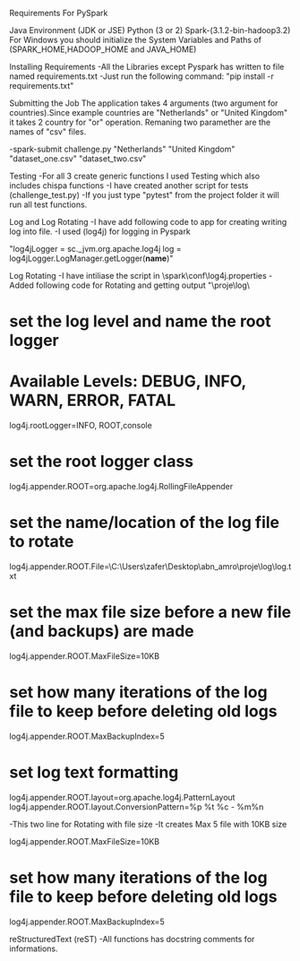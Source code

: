 Requirements For PySpark

Java Environment (JDK or JSE)
Python (3 or 2)
Spark-(3.1.2-bin-hadoop3.2)
For Windows you should initialize the System Variables and Paths of 
(SPARK_HOME,HADOOP_HOME and JAVA_HOME)

Installing Requirements
-All the Libraries except Pyspark has written to file named requirements.txt
-Just run the following command: "pip install -r requirements.txt"


Submitting the Job
The application takes 4 arguments (two argument for countries).Since example countries are "Netherlands" or "United Kingdom" it takes 
2 country for "or" operation. Remaning two paramether are the names of "csv" files.

-spark-submit challenge.py "Netherlands" "United Kingdom" "dataset_one.csv" "dataset_two.csv"

Testing
-For all 3 create generic functions I used Testing which also includes chispa functions
-I have created another script for tests (challenge_test.py)
-If you just type "pytest" from the project folder it will run all test functions.


Log and Log Rotating
-I have add following code to app for creating writing log into file.
-I used (log4j) for logging in Pyspark

"log4jLogger = sc._jvm.org.apache.log4j
log = log4jLogger.LogManager.getLogger(__name__)"

Log Rotating
-I have intiliase the script in \spark\conf\log4j.properties
-Added following code for Rotating and getting output "\proje\log\ 


# set the log level and name the root logger
# Available Levels: DEBUG, INFO, WARN, ERROR, FATAL
log4j.rootLogger=INFO, ROOT,console
# set the root logger class
log4j.appender.ROOT=org.apache.log4j.RollingFileAppender
# set the name/location of the log file to rotate
log4j.appender.ROOT.File=\\C:\\Users\\zafer\\Desktop\\abn_amro\\proje\\log\\log.txt
# set the max file size before a new file (and backups) are made
log4j.appender.ROOT.MaxFileSize=10KB
# set how many iterations of the log file to keep before deleting old logs
log4j.appender.ROOT.MaxBackupIndex=5
# set log text formatting
log4j.appender.ROOT.layout=org.apache.log4j.PatternLayout
log4j.appender.ROOT.layout.ConversionPattern=%p %t %c - %m%n

-This two line for Rotating with file size
-It creates Max 5 file with 10KB size

log4j.appender.ROOT.MaxFileSize=10KB
# set how many iterations of the log file to keep before deleting old logs
log4j.appender.ROOT.MaxBackupIndex=5

reStructuredText (reST) 
-All functions has docstring comments for informations.
